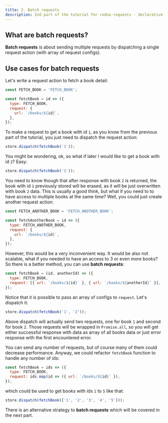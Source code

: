 ```yaml
---
title: 2. Batch requests
description: 2nd part of the tutorial for redux-requests - declarative AJAX requests and automatic network state management for single-page applications
---
```


## What are batch requests?

**Batch requests** is about sending multiple requests by dispatching a single request
action (with array of request configs).

## Use cases for batch requests

Let's write a request action to fetch a book detail:

```js
const FETCH_BOOK = 'FETCH_BOOK';

const fetchBook = id => ({
  type: FETCH_BOOK,
  request: {
    url: `/books/${id}`,
  },
});
```

To make a request to get a book with id `1`, as you know from the previous part of the tutorial,
you just need to dispatch the request action:

```js
store.dispatch(fetchBook('1'));
```

You might be wondering, ok, so what if later I would like to get a book with id `2`? Easy:

```js
store.dispatch(fetchBook('2'));
```

You need to know though that after response with book `2` is returned, the book with id `1`
previously stored will be erased, as it will be just overwritten with book `2` data.
This is usually a good think, but what if you need to to have access to multiple books
at the same time? Well, you could just create another request action:

```js
const FETCH_ANOTHER_BOOK = 'FETCH_ANOTHER_BOOK';

const fetchAnotherBook = id => ({
  type: FETCH_ANOTHER_BOOK,
  request: {
    url: `/books/${id}`,
  },
});
```

However, this would be a very inconvenient way. It would be also not scalable, what
if you needed to have an access to 3 or even more books? So there is a better method,
you can use **batch requests**:

```js
const fetchBook = (id, anotherId) => ({
  type: FETCH_BOOK,
  request: [{ url: `/books/${id}` }, { url: `/books/${anotherId}` }],
});
```

Notice that it is possible to pass an array of configs to `request`. Let's dispatch it:

```js
store.dispatch(fetchBook('1', '2'));
```

Above dispatch will actually send two requests, one for book `1` and second for book `2`.
Those requests will be wrapped in `Promise.all`, so you will get either successful response
with data as array of all books data or just error response with the first encountered error.

You can send any number of requests, but of course many of them could decrease performance.
Anyway, we could refactor `fetchBook` function to handle any number of ids:

```js
const fetchBook = ids => ({
  type: FETCH_BOOK,
  request: ids.map(id => ({ url: `/books/${id}` }),
});
```

which could be used to get books with ids `1` to `5` like that:

```js
store.dispatch(fetchBook(['1', '2', '3', '4', '5']));
```

There is an alternative strategy to **batch requests** which will be covered
in the next part.
